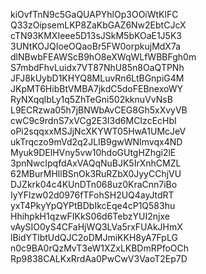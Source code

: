 kiOvfTnN9c5GaQUAPYhlOp3OOiWtKlFC
Q33zOipsemLKP8ZaKbGAZ6Nw2EbtCJcX
cTN93KMXIeee5D13sJSkM5bKOaE1J5K3
3UNtKOJQIoeOQaoBr5FW0orpkujMdX7a
dlNBwbFEAWScB9hO8eXWqWLfWBBFgh0m
S7mbdFhvLuidx7VT87NhU85n8OaQTPNh
JFJ8kUybD1KHYQ8MLuvRn6LtBGnpiG4M
JKpMT6HibBtVMBA7jkdC5doFEBnexoWY
RyNXqqlbLy1q5ZhTeGni502kknuVvNsB
L9ECRzwa05h7jBNWbAvCEG8Gh5xXvyVB
cwC9c9rdnS7xVCg2E3I3d6MCIzcEcHbI
oPi2sqqxxMSJjNcXKYWT05HwA1UMcJeV
ukTrqczo9mVd2q2JLIB9gwWNImvqx4ND
Myuk9DElHVny5vw10hdoGUtgHZhgi2lE
3pnNwcIpqfdAxVAQqNuBJK5IrXnhCMZL
62MBurMHllBSnOk3RuRZbX0JyyCChjVU
DJZkrk04c4KUnDTn068uz0KraCnn7iBo
IyYFlzw02d0976fTFohSH2UQ4ayJtdRT
yxT4PkyYpQYPtBDbIkcEqe4cP1Q583hu
HhihpkH1qzwFIKkS06d6TebzYUI2njxe
vAySIO0yS4CFaHjWQ3LVa5rxFUAkJHmX
lBidYTlbtUdQJC2oDMJmiKKH8yA7FpLG
n0c9BA0rQzMvT3eW1XZxLKBDmRPfoOCh
Rp9838CALKxRrdAa0PwCwV3VaoT2Ep7D
